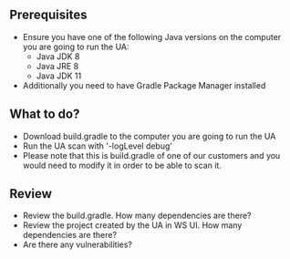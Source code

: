 ## Prerequisites
* Ensure you have one of the following Java versions on the computer you are going to run the UA: 
  * Java JDK 8
  * Java JRE 8
  * Java JDK 11
* Additionally you need to have Gradle Package Manager installed 

## What to do?
* Download build.gradle to the computer you are going to run the UA
* Run the UA scan with '-logLevel debug'
* Please note that this is build.gradle of one of our customers and you would need to modify it in order to be able to scan it. 

## Review
* Review the build.gradle. How many dependencies are there?
* Review the project created by the UA in WS UI. How many dependencies are there?
* Are there any vulnerabilities?
